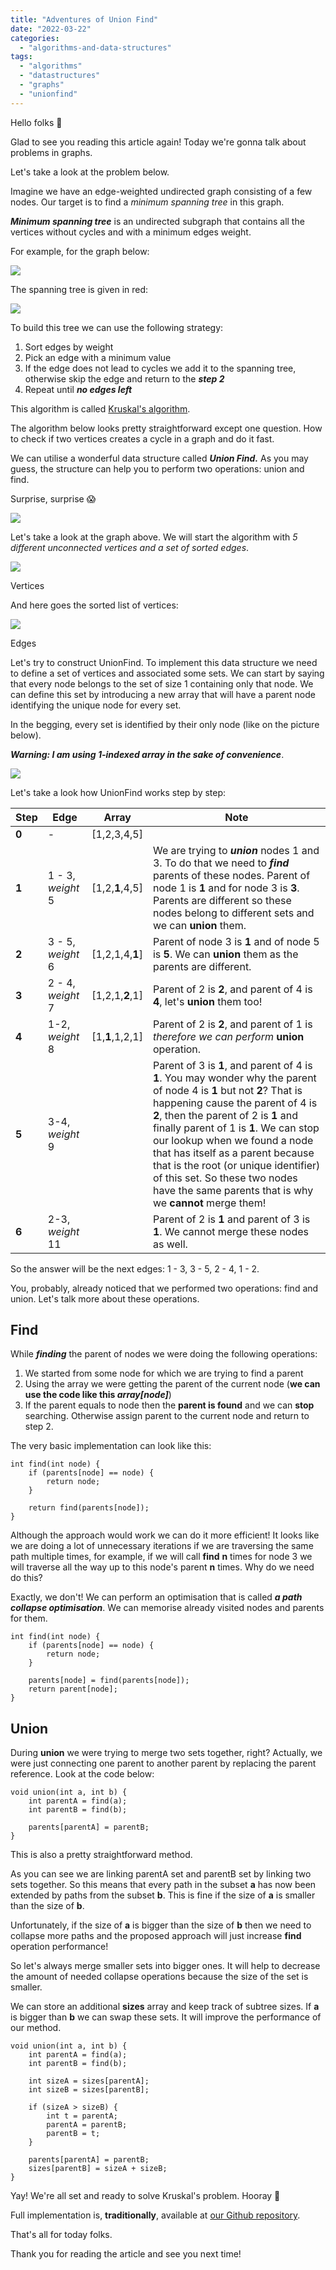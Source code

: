 ```yaml
---
title: "Adventures of Union Find"
date: "2022-03-22"
categories: 
  - "algorithms-and-data-structures"
tags: 
  - "algorithms"
  - "datastructures"
  - "graphs"
  - "unionfind"
---
```


Hello folks 👋

Glad to see you reading this article again! Today we're gonna talk about problems in graphs.

Let's take a look at the problem below.

Imagine we have an edge-weighted undirected graph consisting of a few nodes. Our target is to find a _minimum spanning tree_ in this graph.

**_Minimum spanning tree_** is an undirected subgraph that contains all the vertices without cycles and with a minimum edges weight.

For example, for the graph below:

![](images/union_find_1.jpeg)

The spanning tree is given in red:

![](images/union_find_2.jpeg)

To build this tree we can use the following strategy:

1. Sort edges by weight
2. Pick an edge with a minimum value
3. If the edge does not lead to cycles we add it to the spanning tree, otherwise skip the edge and return to the **_step 2_**
4. Repeat until **_no edges left_**

This algorithm is called [Kruskal's algorithm](https://en.wikipedia.org/wiki/Kruskal%27s_algorithm).

The algorithm below looks pretty straightforward except one question. How to check if two vertices creates a cycle in a graph and do it fast.

We can utilise a wonderful data structure called _**Union Find.**_ As you may guess, the structure can help you to perform two operations: union and find.

Surprise, surprise 😱

![](images/surprise.gif)

Let's take a look at the graph above. We will start the algorithm with _5 different unconnected vertices and a set of sorted edges_.

![](images/union_find_3.jpeg)

Vertices

And here goes the sorted list of vertices:

![](images/union_find_4.jpeg)

Edges

Let's try to construct UnionFind. To implement this data structure we need to define a set of vertices and associated some sets. We can start by saying that every node belongs to the set of size 1 containing only that node. We can define this set by introducing a new array that will have a parent node identifying the unique node for every set.

In the begging, every set is identified by their only node (like on the picture below).

**_Warning: I am using 1-indexed array in the sake of convenience_**.

![](images/union_find_5.jpeg)

Let's take a look how UnionFind works step by step:

| **Step** | **Edge** | **Array** | **Note** |
| --- | --- | --- | --- |
| **0** | \- | \[1,2,3,4,5\] |  |
| **1** | 1 - 3, _weight_ 5 | \[1,2,**1**,4,5\] | We are trying to **_union_** nodes 1 and 3. To do that we need to **_find_** parents of these nodes.   Parent of node 1 is **1** and for node 3 is **3**. Parents are different so these nodes belong to different sets and we can **union** them. |
| **2** | 3 - 5, _weight_ 6 | \[1,2,1,4,**1**\] | Parent of node 3 is **1** and of node 5 is **5**. We can **union** them as the parents are different. |
| **3** | 2 - 4, _weight_ 7 | \[1,2,1,**2**,1\] | Parent of 2 is **2**,   and parent of 4 is **4**, let's **union** them too! |
| **4** | 1-2, _weight_ 8 | \[1,**1**,1,2,1\] | Parent of 2 is **2**,   and parent of 1 is _therefore we can perform_ **union** operation. |
| **5** | 3-4, _weight_ 9 |  | Parent of 3 is **1**,   and parent of 4 is **1**. You may wonder why the parent of node 4 is **1** but not **2**? That is happening cause the parent of 4 is **2**, then the parent of 2 is **1** and finally parent of 1 is **1**. We can stop our lookup when we found a node that has itself as a parent because that is the root (or unique identifier) of this set.   So these two nodes have the same parents that is why we **cannot** merge them! |
| **6** | 2-3, _weight_ 11 |  | Parent of 2 is **1** and parent of 3 is **1**.   We cannot merge these nodes as well. |

So the answer will be the next edges: 1 - 3, 3 - 5, 2 - 4, 1 - 2.

You, probably, already noticed that we performed two operations: find and union. Let's talk more about these operations.

## Find

While **_finding_** the parent of nodes we were doing the following operations:

1. We started from some node for which we are trying to find a parent
2. Using the array we were getting the parent of the current node (**we can use the code like this _array\[node\]_**)
3. If the parent equals to node then the **parent is found** and we can **stop** searching. Otherwise assign parent to the current node and return to step 2.

The very basic implementation can look like this:

```
int find(int node) {
    if (parents[node] == node) {
        return node;
    }

    return find(parents[node]);
}
```

Although the approach would work we can do it more efficient! It looks like we are doing a lot of unnecessary iterations if we are traversing the same path multiple times, for example, if we will call **find** **n** times for node 3 we will traverse all the way up to this node's parent **n** times. Why do we need do this?

Exactly, we don't! We can perform an optimisation that is called **_a path collapse optimisation_**. We can memorise already visited nodes and parents for them.

```
int find(int node) {
    if (parents[node] == node) {
        return node;
    }

    parents[node] = find(parents[node]);
    return parent[node];
}
```

## Union

During **union** we were trying to merge two sets together, right? Actually, we were just connecting one parent to another parent by replacing the parent reference. Look at the code below:

```
void union(int a, int b) {
    int parentA = find(a);
    int parentB = find(b);

    parents[parentA] = parentB;
}
```

This is also a pretty straightforward method.

As you can see we are linking parentA set and parentB set by linking two sets together. So this means that every path in the subset **a** has now been extended by paths from the subset **b**. This is fine if the size of **a** is smaller than the size of **b**.

Unfortunately, if the size of **a** is bigger than the size of **b** then we need to collapse more paths and the proposed approach will just increase **find** operation performance!

So let's always merge smaller sets into bigger ones. It will help to decrease the amount of needed collapse operations because the size of the set is smaller.

We can store an additional **sizes** array and keep track of subtree sizes. If **a** is bigger than **b** we can swap these sets. It will improve the performance of our method.

```
void union(int a, int b) {
    int parentA = find(a);
    int parentB = find(b);

    int sizeA = sizes[parentA];
    int sizeB = sizes[parentB];

    if (sizeA > sizeB) {
        int t = parentA;
        parentA = parentB;
        parentB = t;
    }

    parents[parentA] = parentB;
    sizes[parentB] = sizeA + sizeB;
}
```

Yay! We're all set and ready to solve Kruskal's problem. Hooray 🎉

Full implementation is, **traditionally**, available at [our Github repository](https://github.com/algoclub-xyz/Algorithms/blob/main/src/main/java/com/github/algoclub/graphs/UnionFind.java).

That's all for today folks.

Thank you for reading the article and see you next time!
